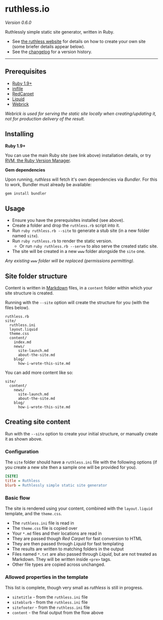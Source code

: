 # ruthless.io

*Version 0.6.0*

Ruthlessly simple static site generator, written in Ruby.

* See [the ruthless website](https://ruthless.io) for details on how to create your own site (some briefer details appear below).
* See the [changelog](https://github.com/kcartlidge/ruthless/blob/master/CHANGELOG.md) for a version history.

---

## Prerequisites

* [Ruby 1.9+](https://www.ruby-lang.org)
* [inifile](https://github.com/twp/inifile)
* [RedCarpet](https://github.com/vmg/redcarpet)
* [Liquid](https://shopify.github.io/liquid/)
* [Webrick](https://github.com/ruby/webrick)

*Webrick is used for serving the static site locally when creating/updating it, not for production delivery of the result.*

## Installing

**Ruby 1.9+**

You can use the main Ruby site (see link above) installation details, or try [RVM, the Ruby Version Manager](https://rvm.io).

**Gem dependencies**

Upon running, *ruthless* will fetch it's own dependencies via *Bundler*.
For this to work, Bundler must already be available:

``` sh
gem install bundler
```

## Usage

* Ensure you have the prerequisites installed (see above).
* Create a folder and drop the ```ruthless.rb``` script into it.
* Run ```ruby ruthless.rb --site``` to generate a stub site (in a new folder named ```site```).
* Run ```ruby ruthless.rb``` to render the static version.
  * Or run ```ruby ruthless.rb --serve``` to also serve the created static site.
* The site will be created in a new ```www``` folder alongside the ```site``` one.

*Any existing ```www``` folder will be replaced (permissions permitting).*

## Site folder structure

Content is written in [Markdown](https://daringfireball.net/projects/markdown/) files, in a ```content``` folder within which your site structure is created.

Running with the ```--site``` option will create the structure for you (with the files below).

```
ruthless.rb
site/
  ruthless.ini
  layout.liquid
  theme.css
  content/
    index.md
    news/
      site-launch.md
      about-the-site.md
    blog/
      how-i-wrote-this-site.md
```

You can add more content like so:

```
site/
  content/
    news/
      site-launch.md
      about-the-site.md
    blog/
      how-i-wrote-this-site.md
```

## Creating site content

Run with the ```--site``` option to create your initial structure, or manually create it as shown above.

### Configuration

The ```site``` folder should have a ```ruthless.ini``` file with the following options (if you create a new site then a sample one will be provided for you).

``` ini
[SITE]
title = Ruthless
blurb = Ruthlessly simple static site generator
```

### Basic flow

The site is rendered using your content, combined with the ```layout.liquid``` template, and the ```theme.css```.

* The ```ruthless.ini``` file is read in
* The ```theme.css``` file is copied over
* Your ```*.md``` files and their locations are read in
* They are passed though *Red Carpet* for fast conversion to HTML
* They are then passed through *Liquid* for fast templating
* The results are written to matching folders in the output
* Files named ```*.txt``` are also passed through *Liquid*, but are not treated as Markdown. They will be written inside ```<pre>``` tags.
* Other file types are copied across unchanged.

### Allowed properties in the template

This list is complete, though very small as *ruthless* is still in progress.

* ```sitetitle``` - from the ```ruthless.ini``` file
* ```siteblurb``` - from the ```ruthless.ini``` file
* ```sitefooter``` - from the ```ruthless.ini``` file
* ```content``` - the final output from the flow above
